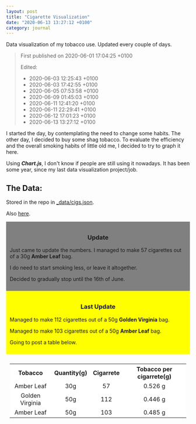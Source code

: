 ```yaml
---
layout: post
title: "Cigarette Visualization"
date: "2020-06-13 13:27:12 +0100"
category: journal
---
```


Data visualization of my tobacco use.
Updated every couple of days.

> First published on 2020-06-01 17:04:25 +0100
>
> Edited:
> - 2020-06-03 12:25:43 +0100
> - 2020-06-03 17:42:55 +0100
> - 2020-06-05 07:53:58 +0100
> - 2020-06-09 01:45:03 +0100
> - 2020-06-11 12:41:20 +0100
> - 2020-06-11 22:29:41 +0100
> - 2020-06-12 17:01:23 +0100
> - 2020-06-13 13:27:12 +0100

I started the day, by contemplating the need to change some habits. The other
day, I decided to buy some shag tobacco. To evaluate the efficiency and the
overall smoking habits of little old me, I decided to try to graph it here.

Using ***Chart.js***, I don't know if people are still using it nowadays. It
has been some year, since my last data visualization project/job.


<canvas id="cigaretteViz"></canvas>
<script src="/res/chart.js"></script>

<script>
	var ctx = document.getElementById('cigaretteViz').getContext('2d');
	var options = {
		title: {
			display: true,
			text: 'My smoking statistics'
		},
		legend: {
			position: 'bottom'
		},
		tooltips: {
			mode: 'index',
			intersect: false
		},
		hover: {
			mode: 'nearest',
			intersect: true
		},
		scales: {
			xAxes: [{
				display: true,
				scaleLabel: {
					display: true,
					labelString: 'Days'
				}
			}],
			yAxes: [{
				display: true,
				scaleLabel: {
					display: true,
					labelString: 'Number of Cigarettes'
				}
			}]
		}
	};

	{% assign series = site.data.cigs.series %}
	var series = {{series | jsonify}};
	/* bump apropriately by property name */
	function bap(pname) {
		return series.map(function(e) {
			return (e[pname]? e[pname]: 0);
		});
	};

	var smoked = {
		label: 'Smoked',
		borderColor: 'purple',
		cubicInterpolationMode: 'monotone',
		data: bap('smoked')
	};
	var savg = [];
	smoked.data.reduce(((a, b, i) => {
		savg[i] = Math.round((a + b) / (i + 1) * 10) / 10;
		return a + b;
	}), 0);
	var avg_smoked = {
		label: 'Average smoked',
		borderColor: 'blue',
		fill: false,
		borderDash: [5, 5],
		cubicInterpolationMode: 'monotone',
		data: savg
	};
	var marlboro = {
		label: 'Marlboro',
		borderColor: 'red',
		fill: false,
		cubicInterpolationMode: 'monotone',
		data: bap('marlboro')
	};
	var amber = {
		label: 'Amber leaf',
		borderColor: 'yellow',
		fill: false,
		cubicInterpolationMode: 'monotone',
		data: bap('amber')
	};
	var bummed = {
		label: 'Bummed',
		borderColor: 'black',
		fill: false,
		cubicInterpolationMode: 'monotone',
		data: bap('bummed')
	};
	var golden = {
		label: 'Golden Virginia',
		borderColor: 'green',
		fill: false,
		cubicInterpolationMode: 'monotone',
		data: bap('golden')
	};
	var port_red = {
		label: 'Portuguese Red',
		borderColor: 'pink',
		fill: false,
		cubicInterpolationMode: 'monotone',
		data: bap('portuguese_red')
	};
	var camel = {
		label: 'Camel',
		borderColor: 'orange',
		fill: false,
		cubicInterpolationMode: 'monotone',
		data: bap('camel')
	};
	var port_blue = {
		label: 'Portuguese Oceano',
		borderColor: 'blue',
		fill: false,
		cubicInterpolationMode: 'monotone',
		data: bap('portuguese_blue')
	};
	var winston = {
		label: 'Winston Classic 100s',
		borderColor: 'red',
		borderDash: [5, 5],
		fill: false,
		cubicInterpolationMode: 'monotone',
		data: bap('winston')
	};


	var chart = new Chart(ctx, {
		type: 'line',
		data: {
			labels: bap('day'),
			datasets: [smoked, avg_smoked, marlboro, amber, bummed, golden,
			port_red, camel, port_blue, winston]
		},
		options
	});
</script>




## The Data:

Stored in the repo in [\_data/cigs.json](https://github.com/cpmachado/cpmachado.github.io/blob/master/_data/cigs.json).

Also [here](/res/cigs.json).

<div style="background:grey;padding:10px">
	<h3 style="text-align:center"> Update </h3>
	<p> Just came to update the numbers. I managed to make 57 cigarettes out of
	a 30g <b>Amber Leaf</b> bag.</p>
	<p>I do need to start smoking less, or leave it altogether.</p>
	<p>Decided to gradually stop until the 16th of June.</p>
</div>

<div style="background:yellow;padding:10px">
	<h3 style="text-align:center"> Last Update </h3>
	<p> Managed to make 112 cigarettes out of
	a 50g <b>Golden Virginia</b> bag.</p>
	<p> Managed to make 103 cigarettes out of
	a 50g <b>Amber Leaf</b> bag.</p>
	<p> Going to post a table below.</p>
</div>

<div style="padding:10px">
	<table style="background:white;text-align:center">
		<tr>
			<th>
				Tobacco
			</th>
			<th>
				Quantity(g)
			</th>
			<th>
				Cigarrete
			</th>
			<th>
				Tobacco per cigarrete(g)
			</th>
		</tr>
		<tr>
			<td>
				Amber Leaf
			</td>
			<td>
				30g
			</td>
			<td>
				57
			</td>
			<td>
				0.526 g
			</td>
		</tr>
		<tr>
			<td>
				Golden Virginia
			</td>
			<td>
				50g
			</td>
			<td>
				112
			</td>
			<td>
				0.446 g
			</td>
		</tr>
		<tr>
			<td>
				Amber Leaf
			</td>
			<td>
				50g
			</td>
			<td>
				103
			</td>
			<td>
				0.485 g
			</td>
		</tr>
	</table>
</div>
